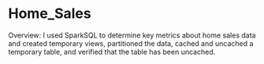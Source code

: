 # Home_Sales

Overview: I used SparkSQL to determine key metrics about home sales data and created temporary views, partitioned the data, cached and uncached a temporary table, and verified that the table has been uncached.
